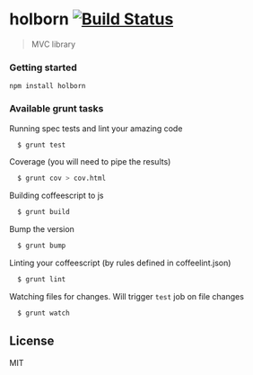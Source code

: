 # holborn [![Build Status](https://secure.travis-ci.org/rnsloan/holborn.png?branch=master)](https://travis-ci.org/rnsloan/holborn)

> MVC library

### Getting started

`npm install holborn`


### Available grunt tasks

Running spec tests and lint your amazing code  
```bash
  $ grunt test
```

Coverage (you will need to pipe the results)  
```bash
  $ grunt cov > cov.html
```

Building coffeescript to js  
```bash
  $ grunt build
```

Bump the version
```bash
  $ grunt bump
```

Linting your coffeescript (by rules defined in coffeelint.json)  
```bash
  $ grunt lint
```

Watching files for changes. Will trigger `test` job on file changes  
```bash
  $ grunt watch
```

## License

MIT
